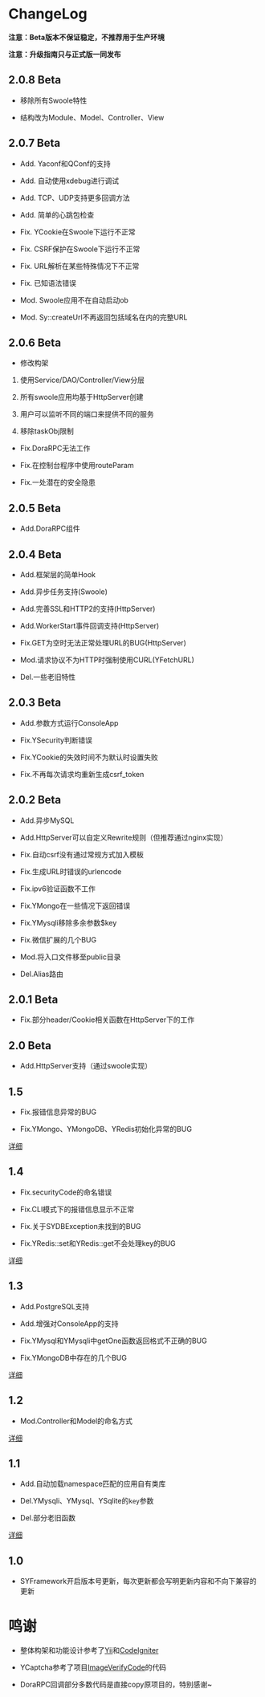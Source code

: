 # ChangeLog

**注意：Beta版本不保证稳定，不推荐用于生产环境**

**注意：升级指南只与正式版一同发布**

## 2.0.8 Beta

* 移除所有Swoole特性

* 结构改为Module、Model、Controller、View

## 2.0.7 Beta

* Add. Yaconf和QConf的支持

* Add. 自动使用xdebug进行调试

* Add. TCP、UDP支持更多回调方法

* Add. 简单的心跳包检查

* Fix. YCookie在Swoole下运行不正常

* Fix. CSRF保护在Swoole下运行不正常

* Fix. URL解析在某些特殊情况下不正常

* Fix. 已知语法错误

* Mod. Swoole应用不在自动启动ob

* Mod. Sy::createUrl不再返回包括域名在内的完整URL

## 2.0.6 Beta

* 修改构架

1. 使用Service/DAO/Controller/View分层

2. 所有swoole应用均基于HttpServer创建

3. 用户可以监听不同的端口来提供不同的服务

4. 移除taskObj限制

* Fix.DoraRPC无法工作

* Fix.在控制台程序中使用routeParam

* Fix.一处潜在的安全隐患

## 2.0.5 Beta

* Add.DoraRPC组件

## 2.0.4 Beta

* Add.框架层的简单Hook

* Add.异步任务支持(Swoole)

* Add.完善SSL和HTTP2的支持(HttpServer)

* Add.WorkerStart事件回调支持(HttpServer)

* Fix.GET为空时无法正常处理URL的BUG(HttpServer)

* Mod.请求协议不为HTTP时强制使用CURL(YFetchURL)

* Del.一些老旧特性

## 2.0.3 Beta

* Add.参数方式运行ConsoleApp

* Fix.YSecurity判断错误

* Fix.YCookie的失效时间不为默认时设置失败

* Fix.不再每次请求均重新生成csrf_token

## 2.0.2 Beta

* Add.异步MySQL

* Add.HttpServer可以自定义Rewrite规则（但推荐通过nginx实现）

* Fix.自动csrf没有通过常规方式加入模板

* Fix.生成URL时错误的urlencode

* Fix.ipv6验证函数不工作

* Fix.YMongo在一些情况下返回错误

* Fix.YMysqli移除多余参数$key

* Fix.微信扩展的几个BUG

* Mod.将入口文件移至public目录

* Del.Alias路由

## 2.0.1 Beta

* Fix.部分header/Cookie相关函数在HttpServer下的工作

## 2.0 Beta

* Add.HttpServer支持（通过swoole实现）

## 1.5

* Fix.报错信息异常的BUG

* Fix.YMongo、YMongoDB、YRedis初始化异常的BUG

[详细](update1.md#1-5)

## 1.4

* Fix.securityCode的命名错误

* Fix.CLI模式下的报错信息显示不正常

* Fix.关于SYDBException未找到的BUG

* Fix.YRedis::set和YRedis::get不会处理key的BUG

[详细](update1.md#1-4)

## 1.3

* Add.PostgreSQL支持

* Add.增强对ConsoleApp的支持

* Fix.YMysql和YMysqli中getOne函数返回格式不正确的BUG

* Fix.YMongoDB中存在的几个BUG

[详细](update1.md#1-3)

## 1.2

* Mod.Controller和Model的命名方式

[详细](update1.md#1-2)

## 1.1

* Add.自动加载namespace匹配的应用自有类库

* Del.YMysqli、YMysql、YSqlite的`key`参数

* Del.部分老旧函数

[详细](update1.md#1-1)

## 1.0

* SYFramework开启版本号更新，每次更新都会写明更新内容和不向下兼容的更新

# 鸣谢

* 整体构架和功能设计参考了[Yii](http://www.yiiframework.com/)和[CodeIgniter](http://codeigniter.com)

* YCaptcha参考了项目[ImageVerifyCode](https://git.oschina.net/reevy/ImageVerifyCode)的代码

* DoraRPC回调部分多数代码是直接copy原项目的，特别感谢~